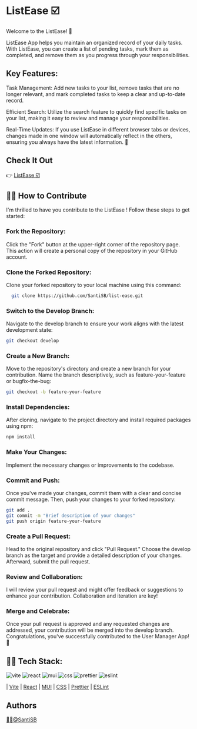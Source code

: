 # ListEase ☑️

Welcome to the ListEase! 👋

ListEase App helps you maintain an organized record of your daily tasks. With ListEase, you can create a list of pending tasks, mark them as completed, and remove them as you progress through your responsibilities.

## Key Features:

Task Management: Add new tasks to your list, remove tasks that are no longer relevant, and mark completed tasks to keep a clear and up-to-date record.

Efficient Search: Utilize the search feature to quickly find specific tasks on your list, making it easy to review and manage your responsibilities.

Real-Time Updates: If you use ListEase in different browser tabs or devices, changes made in one window will automatically reflect in the others, ensuring you always have the latest information. 🚀

## Check It Out

👉 [ListEase ☑️](https://santisb.github.io/list-ease/)

## 👨‍💻 How to Contribute

I'm thrilled to have you contribute to the ListEase !
Follow these steps to get started:

### Fork the Repository:

Click the "Fork" button at the upper-right corner of the repository page. This action will create a personal copy of the repository in your GitHub account.

### Clone the Forked Repository:

Clone your forked repository to your local machine using this command:

```bash
  git clone https://github.com/SantiSB/list-ease.git
```

### Switch to the Develop Branch:

Navigate to the develop branch to ensure your work aligns with the latest development state:

```bash
git checkout develop
```

### Create a New Branch:

Move to the repository's directory and create a new branch for your contribution. Name the branch descriptively, such as feature-your-feature or bugfix-the-bug:

```bash
git checkout -b feature-your-feature
```

### Install Dependencies:

After cloning, navigate to the project directory and install required packages using npm:

```bash
npm install
```

### Make Your Changes:

Implement the necessary changes or improvements to the codebase.

### Commit and Push:

Once you've made your changes, commit them with a clear and concise commit message. Then, push your changes to your forked repository:

```bash
git add .
git commit -m "Brief description of your changes"
git push origin feature-your-feature
```

### Create a Pull Request:

Head to the original repository and click "Pull Request." Choose the develop branch as the target and provide a detailed description of your changes. Afterward, submit the pull request.

### Review and Collaboration:

I will review your pull request and might offer feedback or suggestions to enhance your contribution. Collaboration and iteration are key!

### Merge and Celebrate:

Once your pull request is approved and any requested changes are addressed, your contribution will be merged into the develop branch. Congratulations, you've successfully contributed to the User Manager App! 🎉

## 👨‍💻 Tech Stack:
![vite](https://github.com/SantiSB/simple-calculator/assets/55597241/f2fd911f-1db0-4cc8-ba4f-f1c369eff463)
![react](https://github.com/SantiSB/simple-calculator/assets/55597241/127d3130-fbae-4fe7-aca4-f1dd22a99bbe)
![mui](https://github.com/SantiSB/simple-calculator/assets/55597241/ae0953ef-1044-4a4e-8681-f00805920f58)
![css](https://github.com/SantiSB/list-ease/assets/55597241/e4327341-db89-4eef-84ef-c0411f763f8d)
![prettier](https://github.com/SantiSB/simple-calculator/assets/55597241/7eddb841-1f02-4b60-8617-1c6000151b5c)
![eslint](https://github.com/SantiSB/simple-calculator/assets/55597241/d57aac2d-43b3-48c4-9ebc-52e4fb4205eb)

 | [Vite](https://vitejs.dev/)
 | [React](https://es.react.dev/)
 | [MUI](https://mui.com/)
 | [CSS](https://developer.mozilla.org/es/docs/Web/CSS)
 | [Prettier](https://prettier.io/)
 | [ESLint](https://eslint.org/)

## Authors
[🐱‍💻@SantiSB](https://github.com/SantiSB)

